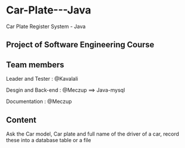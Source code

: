 # Car-Plate---Java
Car Plate Register System - Java

## Project of Software Engineering Course

## Team members

Leader and Tester : @Kavalali  

Desgin and Back-end : @Meczup ==> Java-mysql 

Documentation : @Meczup



## Content
Ask the Car model, Car plate and full name of the driver of a car, record these into a database table or a file

